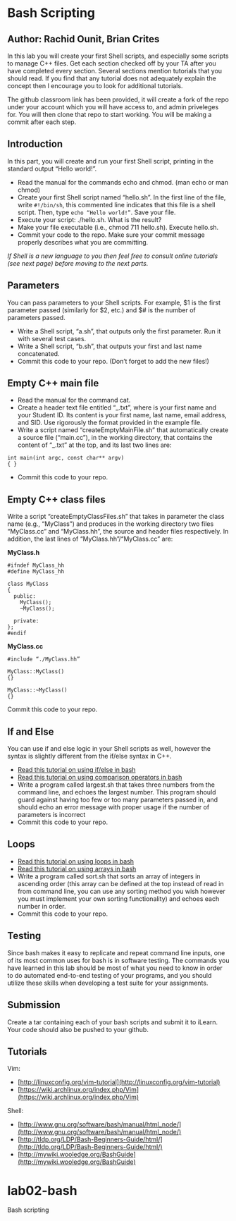 # Bash Scripting
## Author: Rachid Ounit, Brian Crites 
In this lab you will create your first Shell scripts, and especially some scripts to manage C++ files. Get each section checked off by your TA after you have completed every section. Several sections mention tutorials that you should read.  If you find that any tutorial does not adequately explain the concept then I encourage you to look for additional tutorials. 

The github classroom link has been provided, it will create a fork of the repo under your account which you will have access to, and admin priveleges for. You will then clone that repo to start working. You will be making a commit after each step.

## Introduction
In this part, you will create and run your first Shell script, printing in the standard output “Hello world!”.
* Read the manual for the commands echo and chmod. (man echo or man chmod)
* Create your first Shell script named “hello.sh”. In the first line of the file, write ```#!/bin/sh```, this commented line indicates that this file is a shell script. Then, type ```echo “Hello world!”```. Save your file.
* Execute your script: ./hello.sh. What is the result?
* Make your file executable (i.e., chmod 711 hello.sh). Execute hello.sh.
* Commit your code to the repo. Make sure your commit message properly describes what you are committing.

*If Shell is a new language to you then feel free to consult online tutorials (see next page) before moving to the next parts.*

## Parameters
You can pass parameters to your Shell scripts. For example, $1 is the first parameter passed (similarly for $2, etc.) and $# is the number of parameters passed.
* Write a Shell script, “a.sh”, that outputs only the first parameter. Run it with several test cases.
* Write a Shell script, “b.sh”, that outputs your first and last name concatenated.
* Commit this code to your repo. (Don’t forget to add the new files!)

## Empty C++ main file
* Read the manual for the command cat.
* Create a header text file entitled “<Firstname>_<SID>.txt”, where <Firstname> is your first name and <SID> your Student ID. Its content is your first name, last name, email address, and SID. Use rigorously the format provided in the example file.
* Write a script named “createEmptyMainFile.sh” that automatically create a source file (“main.cc”), in the working directory, that contains the content of “<Firstname>_<SID>.txt” at the top, and its last two lines are:
```
int main(int argc, const char** argv)
{ }
```
* Commit this code to your repo.

## Empty C++ class files
Write a script “createEmptyClassFiles.sh” that takes in parameter the class name (e.g., “MyClass”) and produces in the working directory two files “MyClass.cc” and “MyClass.hh”, the source and header files respectively. In addition, the last lines of  “MyClass.hh”/“MyClass.cc” are:

**MyClass.h**

```
#ifndef MyClass_hh
#define MyClass_hh

class MyClass
{
  public:
    MyClass();
    ~MyClass();

  private:
};
#endif
```
**MyClass.cc**

```
#include “./MyClass.hh”

MyClass::MyClass()
{}

MyClass::~MyClass()
{}
```

Commit this code to your repo.

## If and Else
You can use if and else logic in your Shell scripts as well, however the syntax is slightly different from the if/else syntax in C++.
* [Read this tutorial on using if/else in bash](http://tldp.org/HOWTO/Bash-Prog-Intro-HOWTO-6.html)
* [Read this tutorial on using comparison operators in bash](http://www.tldp.org/LDP/abs/html/comparison-ops.html)
* Write a program called largest.sh that takes three numbers from the command line, and echoes the largest number. This program should guard against having too few or too many parameters passed in, and should echo an error message with proper usage if the number of parameters is incorrect
* Commit this code to your repo.

## Loops
* [Read this tutorial on using loops in bash](http://www.tldp.org/LDP/abs/html/loops1.html)
* [Read this tutorial on using arrays in bash](http://tldp.org/LDP/Bash-Beginners-Guide/html/sect_10_02.html)
* Write a program called sort.sh that sorts an array of integers in ascending order (this array can be defined at the top instead of read in from command line, you can use any sorting method you wish however you must implement your own sorting functionality) and echoes each number in order.
* Commit this code to your repo.

## Testing
Since bash makes it easy to replicate and repeat command line inputs, one of its most common uses for bash is in software testing. The commands you have learned in this lab should be most of what you need to know in order to do automated end-to-end testing of your programs, and you should utilize these skills when developing a test suite for your assignments.

## Submission
Create a tar containing each of your bash scripts and submit it to iLearn. Your code should also be pushed to your github.

## Tutorials
Vim:
* [http://linuxconfig.org/vim-tutorial](http://linuxconfig.org/vim-tutorial)
* [https://wiki.archlinux.org/index.php/Vim](https://wiki.archlinux.org/index.php/Vim)

Shell:
* [http://www.gnu.org/software/bash/manual/html_node/](http://www.gnu.org/software/bash/manual/html_node/)
* [http://tldp.org/LDP/Bash-Beginners-Guide/html/](http://tldp.org/LDP/Bash-Beginners-Guide/html/)
* [http://mywiki.wooledge.org/BashGuide](http://mywiki.wooledge.org/BashGuide)


# lab02-bash
Bash scripting
